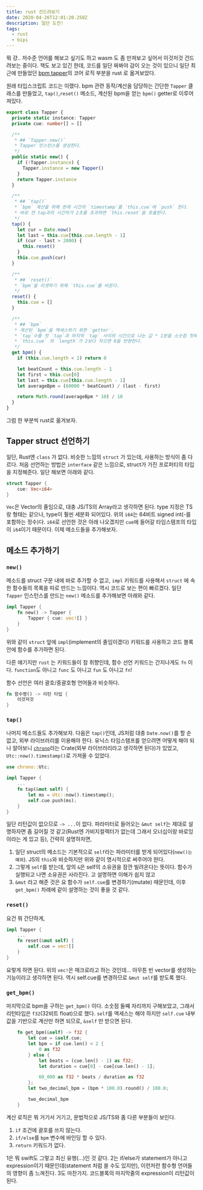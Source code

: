 ```yaml
---
title: rust 건드려보기
date: 2020-04-26T12:01:20.258Z
description: 일단 도전!
tags:
  - rust
  - bipi
---
```

뭐 걍.. 저수준 언어를 해보고 싶기도 하고 wasm 도 좀 만져보고 싶어서 이것저것 건드려보는 중이다. 책도 보고 있긴 한데, 코드를 일단 짜봐야 감이 오는 것이 있으니 일단 최근에 만들었던 [bpm tapper](https://github.com/sehyunchung/bipi)의 코어 로직 부분을 rust 로 옮겨보았다.

원래 타입스크립트 코드는 이랬다. bpm 관련 동작/계산을 담당하는 간단한 `Tapper` 클래스를 만들었고, `tap()`,`reset()` 메소드, 계산된 bpm을 얻는 `bpm()` getter로 이루어져있다.

```ts
export class Tapper {
  private static instance: Tapper
  private cue: number[] = []

  /**
   * ## `Tapper.new()`
   * Tapper 인스턴스를 생성한다.
   */
  public static new() {
    if (!Tapper.instance) {
      Tapper.instance = new Tapper()
    }
    return Tapper.instance
  }

  /**
   * ## `tap()`
   * `bpm` 계산을 위해 현재 시간의 `timestamp`를 `this.cue`에 `push` 한다.
   * 바로 전 tap과의 시간차가 2초를 초과하면 `this.reset`을 호출한다.
   */
  tap() {
    let cur = Date.now()
    let last = this.cue[this.cue.length - 1]
    if (cur - last > 2000) {
      this.reset()
    }
    this.cue.push(cur)
  }

  /**
   * ## `reset()`
   * `bpm`을 리셋하기 위해 `this.cue`를 비운다.
   */
  reset() {
    this.cue = []
  }

  /**
   * ## `bpm`
   * 계산된 `bpm`을 액세스하기 위한 `getter`.
   * `tap`수를 첫 `tap`과 마지막 `tap` 사이의 시간으로 나눈 값 * 1분을 소숫점 첫째자리까지 계산한 `bpm`을 반환한다.
   * `this.cue` 의 `length`가 2보다 작으면 0을 반환한다.
   */
  get bpm() {
    if (this.cue.length < 2) return 0

    let beatCount = this.cue.length - 1
    let first = this.cue[0]
    let last = this.cue[this.cue.length - 1]
    let averageBpm = (60000 * beatCount) / (last - first)

    return Math.round(averageBpm * 10) / 10
  }
}
```

그럼 한 부분씩 rust로 옮겨보자.

## Tapper struct 선언하기

일단, Rust엔 `class` 가 없다. 비슷한 느낌의 `struct` 가 있는데, 사용하는 방식이 좀 다르다. 처음 선언하는 방법은 `interface` 같은 느낌으로, struct가 가진 프로퍼티의 타입을 지정해준다. 일단 해보면 아래와 같다.

```rust
struct Tapper {
    cue: Vec<i64>
}
```

`Vec`은 Vector의 줄임으로, 대충 JS/TS의 Array라고 생각하면 된다. type 지정은 TS랑 형태는 같으나, type이 훨씬 세분화 되어있다. 위의 `i64`는 64비트 signed int(-를 포함하는 정수)다. `i64`로 선언한 것은 아래 나오겠지만 `cue`에 들어갈 타임스탬프의 타입이 `i64`이기 때문이다. 이제 메소드들을 추가해보자.

## 메소드 추가하기

### `new()`

메소드를 struct 구문 내에 바로 추가할 수 없고, `impl` 키워드를 사용해서 `struct` 에 속한 함수들의 목록을 따로 만드는 느낌이다. 역시 코드로 보는 편이 빠르겠다. 일단 `Tapper` 인스턴스를 만드는 `new()` 메소드를 추가해보면 아래와 같다.

```rust
impl Tapper {
    fn new() -> Tapper {
        Tapper { cue: vec![] }
    }
}
```

위와 같이 `struct` 앞에 `impl`(implement의 줄임이겠다) 키워드를 사용하고 코드 블록 안에 함수를 추가하면 된다.

다른 얘기지만 `rust` 는 키워드들이 참 취향인데, 함수 선언 키워드는 간지나게도 `fn` 이다. `function`도 아니고 `func` 도 아니고 `fun` 도 아니고 `fn`!

함수 선언은 여러 괄호/중괄호형 언어들과 비슷하다.

```rust
fn 함수명() -> 리턴 타입 {
    이것저것
}
```

### `tap()`

나머지 메소드들도 추가해보자. 다음은 `tap()`인데, JS처럼 대충 `Date.now()`를 할 순 없고, 외부 라이브러리를 이용해야 한다. 유닉스 타임스탬프를 얻으려면 어떻게 해야 되나 알아보니 [`chrono`](https://docs.rs/chrono/0.4.11/chrono/)라는 Crate(외부 라이브러리라고 생각하면 된다)가 있었고, `Utc::now().timestamp()`로 가져올 수 있었다.

```rust
use chrono::Utc;

impl Tapper {
    ...
    fn tap(&mut self) {
        let ms = Utc::now().timestamp();
        self.cue.push(ms);
    }
}
```

일단 리턴값이 없으므로 `-> ...`이 없다. 파라미터로 들어오는 `&mut self`는 제대로 설명하자면 좀 길어질 것 같고(Rust엔 가비지컬렉터가 없는데 그래서 오너십이랑 바로잉이라는 게 있고 등), 간략히 설명하자면,

1. 일단 struct의 메소드는 기본적으로 `self`라는 파라미터를 받게 되어있다(`new()는 예외`). JS의 `this`와 비슷하지만 위와 같이 명시적으로 써주어야 한다.
2. 그렇게 `self`를 받는데, 앞의 `&`은 self의 소유권을 잠깐 빌려온다는 뜻이다. 함수가 실행되고 나면 소유권은 사라진다. 고 설명하면 이해가 쉽지 않고 
3. `&mut` 라고 해준 것은 요 함수가 `self.cue`를 변경하기(mutate) 때문인데, 이후 `get_bpm()` 차례에 같이 설명하는 것이 좋을 것 같다.

### `reset()`

요건 뭐 간단하게,

```rust
impl Tapper {
    ...
    fn reset(&mut self) {
        self.cue = vec![]
    }
}
```

요렇게 하면 된다. 위의 `vec!`은 매크로라고 하는 것인데... 아무튼 빈 vector를 생성하는 기능이라고 생각하면 된다. 역시 self.cue를 변경하므로 `&mut self`를 받도록 했다.

### `get_bpm()`

마지막으로 bpm을 구하는 `get_bpm()` 이다. 소숫점 둘째 자리까지 구해보았고, 그래서 리턴타입은 `f32`(32비트 float)으로 했다. `self`를 액세스는 해야 하지만 `self.cue` 내부 값을 기반으로 계산만 하면 되므로, `&self` 만 받으면 된다.

```rust
    fn get_bpm(&self) -> f32 {
        let cue = &self.cue;
        let bpm = if cue.len() < 2 {
            0 as f32
        } else {
            let beats = (cue.len() - 1) as f32;
            let duration = cue[0] - cue[cue.len() - 1];

            60_000 as f32 * beats / duration as f32
        };
        let two_decimal_bpm = (bpm * 100.0).round() / 100.0;

        two_decimal_bpm
    }
```
계산 로직은 뭐 거기서 거기고, 문법적으로 JS/TS와 좀 다른 부분들이 보인다.
1. `if` 조건에 괄호를 쓰지 않는다.
1. `if/else`를 `bpm` 변수에 바인딩 할 수 있다.
1. `return` 키워드가 없다.

1은 뭐 swift도 그렇고 최신 유행(...)인 것 같다. 2는 if/else가 statement가 아니고 expression이기 때문인데(statement 처럼 쓸 수도 있지만), 이런저런 함수형 언어들의 영향이 좀 느껴진다. 3도 마찬가지. 코드블록의 마지막줄의 expression이 리턴값이 된다.


